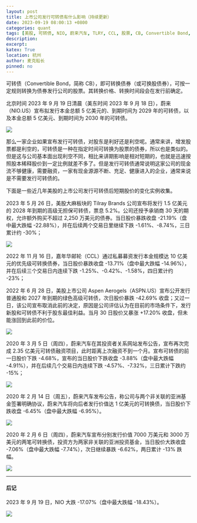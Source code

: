 ```yaml
---
layout: post
title: 上市公司发行可转债有什么影响（持续更新）
date: 2023-09-19 08:00:13 +0800
categories: quant
tags: [美股, 可转债, NIO, 蔚来汽车, TLRY, CCL, 股票, CB, Convertible Bond, 投资]
description: 
excerpt: 
katex: True
location: 杭州
author: 麦克船长
pinned: no
---
```


可转债（Convertible Bond，简称 CB），即可转换债券（或可换股债券），可按一定规则转换为债券发行公司的股票。其转换价格、转换时间段会在发行前确定。

北京时间 2023 年 9 月 19 日清晨（美东时间 2023 年 9 月 18 日），蔚来（NIO.US）宣布拟发行本金总额 5 亿美元的、到期时间为 2029 年的可转债，以及本金总额 5 亿美元、到期时间为 2030 年的可转债。

![](/img/quant/2023/09/23/3.png)

那么一家企业如果宣布发行可转债，对股东是利好还是利空呢。通常来讲，增发股票都是利空的，可转债是一种在指定时间可转换为股票的债券，所以也是类似的。但是这与公司基本面出现利空不同，相比来讲期影响是相对短期的，也就是迅速按照股本稀释股价到一定比例就差不多了。但是发行可转债通常说明这家公司的现金流不够健康，需要融资，一家有现金源源不断、充足、健康进入的企业，通常来说是不需要发行可转债的。

下面是一些近几年美股的上市公司发行可转债后短期股价的变化实例收集。

2023 年 5 月 26 日，美股大麻板块的 Tilray Brands 公司宣布将发行 1.5 亿美元的 2028 年到期的高级无担保可转债，票息 5.2%。公司还授予承销商 30 天的期权，允许额外购买不超过 2,250 万美元的债券。当日股价暴跌收盘 -21.19%（盘中最大跌幅 -22.88%），并在后续两个交易日里继续下跌 -1.61%、-8.74%，三日累计约 -30%；

![](/img/quant/2023/09/23/1.png)

2022 年 11 月 16 日，嘉年华邮轮（CCL）通过私募募资发行本金规模达 10 亿美元的优先级可转换债券，当日股价暴跌收盘 -13.71%（盘中最大跌幅 -14.96%），并在后续三个交易日内连续下跌 -1.25%、-0.42%、-1.58%，四日累计约 -23%；

2022 年 6 月 28 日，美股上市公司 Aspen Aerogels（ASPN.US）宣布公开发行普通股和 2027 年到期的绿色高级可转债，次日股价暴跌 -42.69% 收盘；又过一日，该公司宣布取消此前的决定，原因是公司评估认为在目前的市场条件下，发行新股和可转债不利于股东最佳利益。当月 30 日股价又暴涨 +17.20% 收盘，但未能涨回到此前的价位。

![](/img/quant/2023/09/23/2.png)

2020 年 3 月 5 日（周四），蔚来汽车在其投资者关系网站发布公告，宣布再次完成 2.35 亿美元可转债融资项目，此时距离上次融资不到一个月。宣布可转债的前一日股价下跌 -4.68%，宣布的当日股价下跌收盘 -3.88%（盘中最大跌幅 -4.91%），并在后续几个交易日内连续下跌 -4.57%、-7.32%，三日累计下跌约 -15%；

![](/img/quant/2023/09/23/4.png)

2020 年 2 月 14 日（周五），蔚来汽车发布公告，称公司与两个非关联的亚洲基金签署明确协议，蔚来汽车将向后者发行价值达 1 亿美元的可转换债，当日股价下跌收盘 -6.45%（盘中最大跌幅 -6.95%）。

![](/img/quant/2023/09/23/5.png)

2020 年 2 月 6 日（周四），蔚来汽车宣布分别发行价值 7000 万美元和 3000 万美元的两笔可转换债，投资方为两家非关联的亚洲投资基金，当日股价大跌收盘 -7.06%（盘中最大跌幅 -7.74%），次日继续暴跌 -6.62%，两日累计 -13% 跌幅。

![](/img/quant/2023/09/23/6.png)

---

#### 后记

2023 年 9 月 19 日，NIO 大跌 -17.07%（盘中最大跌幅 -18.43%）。

![](/img/quant/2023/09/23/7.png)





